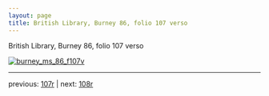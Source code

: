 ```yaml
---
layout: page
title: British Library, Burney 86, folio 107 verso
---
```


British Library, Burney 86, folio 107 verso

[![burney_ms_86_f107v](http://www.homermultitext.org/iipsrv?IIIF=/project/homer/pyramidal/deepzoom/bl/burney86imgs/v1/burney_ms_86_f107v.tif/full/800,/0/default.jpg)](http://www.homermultitext.org/ict2/?urn=urn:cite2:bl:burney86imgs.v1:burney_ms_86_f107v) 

---

previous:  [107r](../107r/) | next: [108r](../108r/)